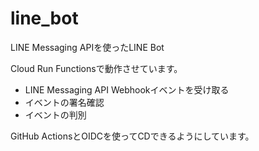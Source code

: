 # line_bot

LINE Messaging APIを使ったLINE Bot

Cloud Run Functionsで動作させています。

* LINE Messaging API Webhookイベントを受け取る
* イベントの署名確認
* イベントの判別

GitHub ActionsとOIDCを使ってCDできるようにしています。
